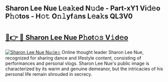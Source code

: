 ## Sharon Lee Nue L𝚎a𝚔ed N𝚞𝚍e - Part-xY1 Vi𝚍𝚎o P𝚑𝚘tos - H𝚘𝚝 O𝚗𝚕yf𝚊ns L𝚎a𝚔s QL3V0

# <h2><a href="http://kf1bha.oniu.top/?m=Sharon+Lee+Nue">🔗👉 🔴 Sharon Lee Nue P𝚑ot𝚘𝚜 V𝚒d𝚎o</a></h2>

[![Sharon Lee Nue Nu𝚍e𝚜](https://i.imgur.com/0qMVB7G.gif)](http://kf1bha.oniu.top/?m=Sharon+Lee+Nue)
Online thought leader Sharon Lee Nue, recognized for sharing dance and lifestyle content, consisting of performances and personal vlogs. Sharon Lee Nue's public image is characterized by its warm and genuine demeanor, but the intricacies of his personal life remain shrouded in secrecy.  
